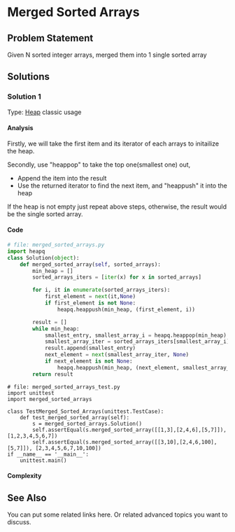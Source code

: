 # Merged Sorted Arrays

## Problem Statement

Given N sorted integer arrays, merged them into 1 single sorted array

## Solutions

### Solution 1
Type: [Heap](https://www.hackerearth.com/practice/notes/heaps-and-priority-queues/) classic usage

#### Analysis

Firstly, we will take the first item and its iterator of each arrays to initailize the heap.

Secondly, use "heappop" to take the top one(smallest one) out,
   - Append the item into the result
   - Use the returned iterator to find the next item, and "heappush" it into the heap

If the heap is not empty just repeat above steps, otherwise, the result would be the single sorted array.


#### Code

```python
# file: merged_sorted_arrays.py
import heapq
class Solution(object):
    def merged_sorted_array(self, sorted_arrays):
        min_heap = []
        sorted_arrays_iters = [iter(x) for x in sorted_arrays]

        for i, it in enumerate(sorted_arrays_iters):
            first_element = next(it,None)
            if first_element is not None:
                heapq.heappush(min_heap, (first_element, i))

        result = []
        while min_heap:
            smallest_entry, smallest_array_i = heapq.heappop(min_heap)
            smallest_array_iter = sorted_arrays_iters[smallest_array_i]
            result.append(smallest_entry)
            next_element = next(smallest_array_iter, None)
            if next_element is not None:
                heapq.heappush(min_heap, (next_element, smallest_array_i))
        return result
```

```
# file: merged_sorted_arrays_test.py
import unittest
import merged_sorted_arrays

class TestMerged_Sorted_Arrays(unittest.TestCase):
    def test_merged_sorted_array(self):
        s = merged_sorted_arrays.Solution()
        self.assertEqual(s.merged_sorted_array([[1,3],[2,4,6],[5,7]]), [1,2,3,4,5,6,7])
        self.assertEqual(s.merged_sorted_array([[3,10],[2,4,6,100],[5,7]]), [2,3,4,5,6,7,10,100])        
if __name__ == '__main__':
    unittest.main()

```
#### Complexity

## See Also
You can put some related links here.
Or related advanced topics you want to discuss.
